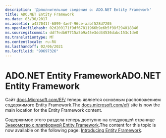 ```yaml
---
description: 'Дополнительные сведения о: ADO.NET Entity Framework'
title: ADO.NET Entity Framework
ms.date: 03/30/2017
ms.assetid: a437041f-6899-4ae7-96ce-aabf528d7205
ms.openlocfilehash: 02d209171f9df67811966b9e6b5f98f294018846
ms.sourcegitcommit: ddf7edb67715a5b9a45e3dd44536dabc153c1de0
ms.translationtype: MT
ms.contentlocale: ru-RU
ms.lasthandoff: 02/06/2021
ms.locfileid: "99697326"
---
```

# <a name="adonet-entity-framework"></a><span data-ttu-id="8ae69-103">ADO.NET Entity Framework</span><span class="sxs-lookup"><span data-stu-id="8ae69-103">ADO.NET Entity Framework</span></span>

<span data-ttu-id="8ae69-104">Сайт [docs.Microsoft.com/EF/](/ef/) теперь является основным расположением содержимого Entity Framework.</span><span class="sxs-lookup"><span data-stu-id="8ae69-104">The [docs.microsoft.com/ef/](/ef/) site is now the main location for the Entity Framework content.</span></span>  
  
 <span data-ttu-id="8ae69-105">Содержимое этого раздела теперь доступно на следующей странице [Знакомство с платформой Entity Framework](/ef/ef6/get-started).</span><span class="sxs-lookup"><span data-stu-id="8ae69-105">The content for this topic is now available on the following page: [Introducing Entity Framework](/ef/ef6/get-started).</span></span>
